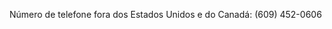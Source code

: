 Número de telefone fora dos Estados Unidos e do Canadá: (609) 452-0606

<!--HONumber=Jun16_HO4-->


